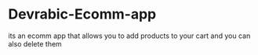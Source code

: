 # Devrabic-Ecomm-app
its an ecomm app that allows you to add products to your cart and you can also delete them
